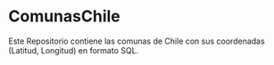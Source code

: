 # ComunasChile

Este Repositorio contiene las comunas de Chile con sus coordenadas (Latitud, Longitud) en formato SQL.

